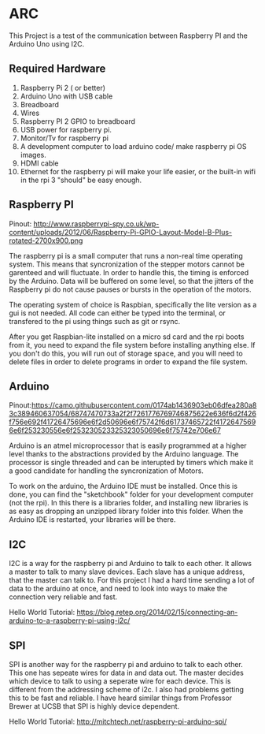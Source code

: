 # ARC
This Project is a test of the communication between Raspberry PI and the Arduino Uno using I2C.
## Required Hardware
1. Raspberry Pi 2 ( or better)
2. Arduino Uno with USB cable
3. Breadboard
4. Wires
5. Raspberry PI 2 GPIO to breadboard
6. USB power for raspberry pi.
7. Monitor/Tv for raspberry pi
8. A development computer to load arduino code/ make raspberry pi OS images.
9. HDMI cable
10. Ethernet for the raspberry pi will make your life easier, or the built-in wifi in the rpi 3 "should" be easy enough.

## Raspberry PI
Pinout:
http://www.raspberrypi-spy.co.uk/wp-content/uploads/2012/06/Raspberry-Pi-GPIO-Layout-Model-B-Plus-rotated-2700x900.png

The raspberry pi is a small computer that runs a non-real time operating system. This means that syncronization of the stepper motors cannot be garenteed and will fluctuate. In order to handle this, the timing is enforced by the Arduino. Data will be buffered on some level, so that the jitters of the Raspberry pi do not cause pauses or bursts in the operation of the motors. 

The operating system of choice is Raspbian, specifically the lite version as a gui is not needed. All code can either be typed into the terminal, or transfered to the pi using things such as git or rsync.

After you get Raspbian-lite installed on a micro sd card and the rpi boots from it, you need to expand the file system before installing anything else. If you don't do this, you will run out of storage space, and you will need to delete files in order to delete programs in order to expand the file system.



## Arduino
Pinout:https://camo.githubusercontent.com/0174ab1436903eb06dfea280a83c389460637054/68747470733a2f2f7261776769746875622e636f6d2f426f756e692f41726475696e6f2d50696e6f75742f6d61737465722f41726475696e6f253230556e6f253230523325323050696e6f75742e706e67

Arduino is an atmel microprocessor that is easily programmed at a higher level thanks to the abstractions provided by the Arduino language. The processor is single threaded and can be interupted by timers which make it a good candidate for handling the syncronization of Motors.

To work on the arduino, the Arduino IDE must be installed. Once this is done, you can find the "sketchbook" folder for your development computer (not the rpi). In this there is a libraries folder, and installing new libraries is as easy as dropping an unzipped library folder into this folder. When the Arduino IDE is restarted, your libraries will be there. 

## I2C

I2C is a way for the raspberry pi and Arduino to talk to each other. It allows a master to talk to many slave devices. Each slave has a unique address, that the master can talk to.  For this project I had a hard time sending a lot of data to the arduino at once, and need to look into ways to make the connection very reliable and fast. 

Hello World Tutorial: https://blog.retep.org/2014/02/15/connecting-an-arduino-to-a-raspberry-pi-using-i2c/

## SPI

SPI is another way for the raspberry pi and arduino to talk to each other. This one has sepeate wires for data in and data out. The master decides which device to talk to using a seperate wire for each device. This is different from the addressing scheme of i2c. I also had problems getting this to be fast and reliable. I have heard similar things from Professor Brewer at UCSB that SPI is highly device dependent.

Hello World Tutorial: http://mitchtech.net/raspberry-pi-arduino-spi/
